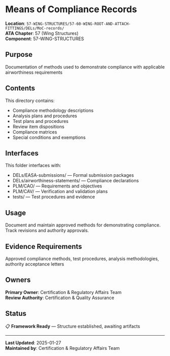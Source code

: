 # Means of Compliance Records

**Location**: `57-WING-STRUCTURES/57-60-WING-ROOT-AND-ATTACH-FITTINGS/DELs/MoC-records/`  
**ATA Chapter**: 57 (Wing Structures)  
**Component**: 57-WING-STRUCTURES

## Purpose

Documentation of methods used to demonstrate compliance with applicable airworthiness requirements

## Contents

This directory contains:

- Compliance methodology descriptions
- Analysis plans and procedures
- Test plans and procedures
- Review item dispositions
- Compliance matrices
- Special conditions and exemptions

## Interfaces

This folder interfaces with:

- DELs/EASA-submissions/ — Formal submission packages
- DELs/airworthiness-statements/ — Compliance declarations
- PLM/CAO/ — Requirements and objectives
- PLM/CAV/ — Verification and validation plans
- tests/ — Test procedures and evidence

## Usage

Document and maintain approved methods for demonstrating compliance. Track revisions and authority approvals.

## Evidence Requirements

Approved compliance methods, test procedures, analysis methodologies, authority acceptance letters

## Owners

**Primary Owner**: Certification & Regulatory Affairs Team  
**Review Authority**: Certification & Quality Assurance

## Status

📋 **Framework Ready** — Structure established, awaiting artifacts

---

**Last Updated**: 2025-01-27  
**Maintained by**: Certification & Regulatory Affairs Team
